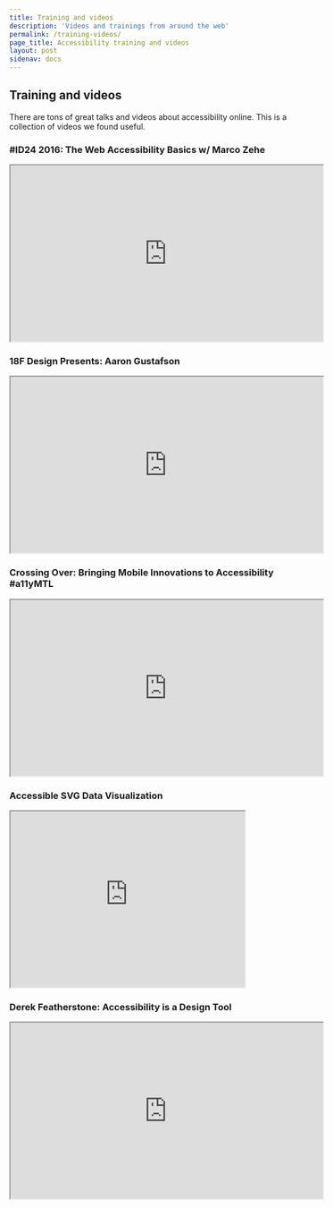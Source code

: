```yaml
---
title: Training and videos
description: 'Videos and trainings from around the web'
permalink: /training-videos/
page_title: Accessibility training and videos
layout: post
sidenav: docs
---
```


## Training and videos

There are tons of great talks and videos about accessibility online. This is a collection of videos we found useful.

### #ID24 2016: The Web Accessibility Basics w/ Marco Zehe

<iframe width="560" height="315" src="https://www.youtube.com/embed/zngSYz3pYl4?list=PL95LOQw9SLWxmcZtzBiFuT9HAJKFJnl2n" allowfullscreen title="#ID24 2016: The Web Accessibility Basics w/ Marco Zehe"></iframe>

### 18F Design Presents: Aaron Gustafson

<iframe width="560" height="315" src="https://www.youtube.com/embed/Fu1L34TLUHM" allowfullscreen title="18F Design Presents: Aaron Gustafson"></iframe>

### Crossing Over: Bringing Mobile Innovations to Accessibility #a11yMTL

<iframe width="560" height="315" src="https://www.youtube.com/embed/ZW0j7ehtw2Q" allowfullscreen title="Crossing Over: Bringing Mobile Innovations to Accessibility #a11yMTL"></iframe>

### Accessible SVG Data Visualization

<iframe width="420" height="315" src="https://www.youtube.com/embed/W1VUr544i84" allowfullscreen title="Accessible SVG Data Visualization"></iframe>

### Derek Featherstone: Accessibility is a Design Tool

<iframe width="560" height="315" src="https://www.youtube.com/embed/LeWAnR4JPM0" allowfullscreen title="Derek Featherstone: Accessibility is a Design Tool"></iframe>
